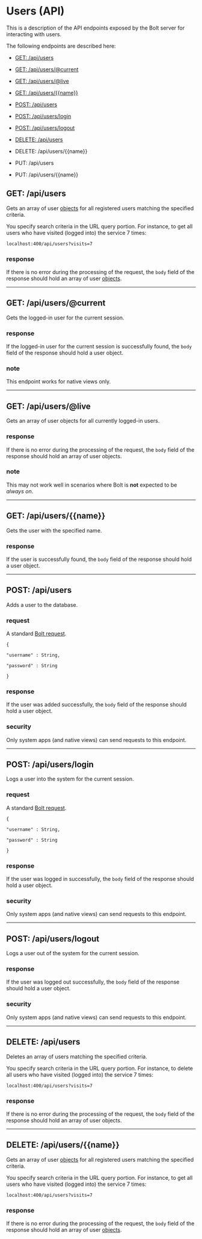 # Users \(API\)

This is a description of the API endpoints exposed by the Bolt server for interacting with users.

The following endpoints are described here:

* [GET: \/api\/users](#get-apiusers)

* [GET: \/api\/users\/@current](#get-apiuserscurrent)

* [GET: \/api\/users\/@live](#get-apiuserslive)

* [GET: \/api\/users\/{{name}}](#get-apiusersname)

* [POST: \/api\/users](#post-apiusers)

* [POST: \/api\/users\/login](#post-apiuserslogin)

* [POST: \/api\/users\/logout](#post-apiuserslogout)

* [DELETE: \/api\/users](#delete-apiusers)
* DELETE: \/api\/users\/{{name}}
* PUT: \/api\/users
* PUT: \/api\/users\/{{name}}

## GET: \/api\/users

Gets an array of user [objects](/objects.md) for all registered users matching the specified criteria.

You specify search criteria in the URL query portion. For instance, to get all users who have visited \(logged into\) the service 7 times:

`localhost:400/api/users?visits=7`

### response

If there is no error during the processing of the request, the `body` field of the response should hold an array of user [objects](objects.md).

---

## GET: \/api\/users\/@current

Gets the logged-in user for the current session.

### response

If the logged-in user for the current session is successfully found, the `body` field of the response should hold a user object.

### note

This endpoint works for native views only.

---

## GET: \/api\/users\/@live

Gets an array of user objects for all currently logged-in users.

### response

If there is no error during the processing of the request, the `body` field of the response should hold an array of user objects.

### note

This may not work well in scenarios where Bolt is **not** expected to be _always on_.

---

## GET: \/api\/users\/{{name}}

Gets the user with the specified name.

### response

If the user is successfully found, the `body` field of the response should hold a user object.

---

## POST: \/api\/users

Adds a user to the database.

### request

A standard [Bolt request](bolt-request.md).

`{`

`"username" : String,`

`"password" : String`

`}`

### response

If the user was added successfully, the `body` field of the response should hold a user object.

### security

Only system apps \(and native views\) can send requests to this endpoint.

---

## POST: \/api\/users\/login

Logs a user into the system for the current session.

### request

A standard [Bolt request](bolt-request.md).

`{`

`"username" : String,`

`"password" : String`

`}`

### response

If the user was logged in successfully, the `body` field of the response should hold a user object.

### security

Only system apps \(and native views\) can send requests to this endpoint.

---

## POST: \/api\/users\/logout

Logs a user out of the system for the current session.

### response

If the user was logged out successfully, the `body` field of the response should hold a user object.

### security

Only system apps \(and native views\) can send requests to this endpoint.

---

## DELETE: \/api\/users

Deletes an array of users matching the specified criteria.

You specify search criteria in the URL query portion. For instance, to delete all users who have visited \(logged into\) the service 7 times:

`localhost:400/api/users?visits=7`

### response

If there is no error during the processing of the request, the `body` field of the response should hold an array of user objects.

---

## DELETE: \/api\/users\/{{name}}

Gets an array of user [objects](/objects.md) for all registered users matching the specified criteria.

You specify search criteria in the URL query portion. For instance, to get all users who have visited \(logged into\) the service 7 times:

`localhost:400/api/users?visits=7`

### response

If there is no error during the processing of the request, the `body` field of the response should hold an array of user [objects](objects.md).

